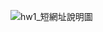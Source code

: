 ![hw1_短網址說明圖](/Users/Ruei/Documents/LidemyHomework/mentor-program-3rd-ZRuei/homeworks/week14/hw1_短網址說明圖.jpeg)
